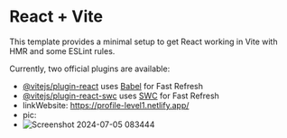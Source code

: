 # React + Vite

This template provides a minimal setup to get React working in Vite with HMR and some ESLint rules.

Currently, two official plugins are available:

- [@vitejs/plugin-react](https://github.com/vitejs/vite-plugin-react/blob/main/packages/plugin-react/README.md) uses [Babel](https://babeljs.io/) for Fast Refresh
- [@vitejs/plugin-react-swc](https://github.com/vitejs/vite-plugin-react-swc) uses [SWC](https://swc.rs/) for Fast Refresh
- linkWebsite: https://profile-level1.netlify.app/
- pic:
- ![Screenshot 2024-07-05 083444](https://github.com/kimthienlang/web-profile-level1/assets/142134913/d2e26220-2292-4334-862e-c683593022ff)

